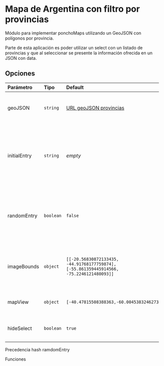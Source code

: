# Mapa de Argentina con filtro por provincias

Módulo para implementar ponchoMaps utilizando un GeoJSON con polígonos por provincia.

Parte de esta aplicación es poder utilizar un select con un listado de provincias y que al seleccionar se presente la información ofrecida en un JSON con data.

## Opciones

| Parámetro | Tipo | Default | Descripción |
|:---|:---|:---|:---|
| geoJSON | `string` | [URL geoJSON provincias](https://www.argentina.gob.ar/profiles/argentinagobar/themes/contrib/poncho/resources/jsons/geo-provincias-argentinas.json) | URL del archivo geoJSON con la definición de provincias. |
| initialEntry | `string` | _empty_ | Permite asignar una provincia para que se muestre cuando se carga la página. (Ver órdenes de precedencia). |
| randomEntry | `boolean` | `false` | Permite que se asigne _aleatoriamente_ una provincia cuando se carga la página. (Ver órdenes de precedencia). |
| imageBounds | `object` | `[[-20.56830872133435, -44.91768177759874],[-55.861359445914566, -75.2246121480093]]` | Geo-localización de las cuatro coordenadas que definen el cuadro visible del mapa. |
| mapView | `object` | `[-40.47815508388363,-60.0045383246273]` | Geo-localización de la vista inicial del mapa. |
| hideSelect | `boolean`| `true` | Si es _true_ el select solo se muestra en mobile |

Precedencia
hash
ramdomEntry

Funciones
